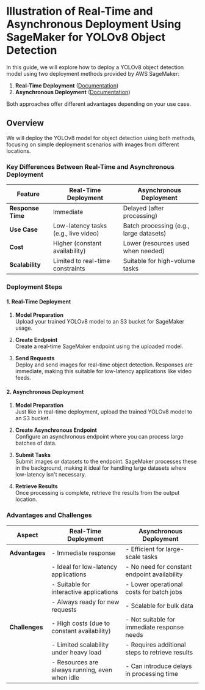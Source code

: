 
# Illustration of Real-Time and Asynchronous Deployment Using SageMaker for YOLOv8 Object Detection

In this guide, we will explore how to deploy a YOLOv8 object detection model using two deployment methods provided by AWS SageMaker:

1. **Real-Time Deployment** ([Documentation](https://docs.aws.amazon.com/sagemaker/latest/dg/realtime-endpoints.html))  
2. **Asynchronous Deployment** ([Documentation](https://docs.aws.amazon.com/sagemaker/latest/dg/async-inference.html))

Both approaches offer different advantages depending on your use case.

## Overview

We will deploy the YOLOv8 model for object detection using both methods, focusing on simple deployment scenarios with images from different locations.

### Key Differences Between Real-Time and Asynchronous Deployment

| **Feature**              | **Real-Time Deployment**                   | **Asynchronous Deployment**                 |
|--------------------------|--------------------------------------------|---------------------------------------------|
| **Response Time**         | Immediate                                  | Delayed (after processing)                  |
| **Use Case**              | Low-latency tasks (e.g., live video)       | Batch processing (e.g., large datasets)     |
| **Cost**                  | Higher (constant availability)             | Lower (resources used when needed)          |
| **Scalability**           | Limited to real-time constraints           | Suitable for high-volume tasks              |

### Deployment Steps

#### 1. Real-Time Deployment

1. **Model Preparation**  
   Upload your trained YOLOv8 model to an S3 bucket for SageMaker usage.
   
2. **Create Endpoint**  
   Create a real-time SageMaker endpoint using the uploaded model.
   
3. **Send Requests**  
   Deploy and send images for real-time object detection. Responses are immediate, making this suitable for low-latency applications like video feeds.

#### 2. Asynchronous Deployment

1. **Model Preparation**  
   Just like in real-time deployment, upload the trained YOLOv8 model to an S3 bucket.
   
2. **Create Asynchronous Endpoint**  
   Configure an asynchronous endpoint where you can process large batches of data.
   
3. **Submit Tasks**  
   Submit images or datasets to the endpoint. SageMaker processes these in the background, making it ideal for handling large datasets where low-latency isn't necessary.

4. **Retrieve Results**  
   Once processing is complete, retrieve the results from the output location.

### Advantages and Challenges

| **Aspect**               | **Real-Time Deployment**                   | **Asynchronous Deployment**                 |
|--------------------------|--------------------------------------------|---------------------------------------------|
| **Advantages**            | - Immediate response                      | - Efficient for large-scale tasks           |
|                          | - Ideal for low-latency applications       | - No need for constant endpoint availability|
|                          | - Suitable for interactive applications    | - Lower operational costs for batch jobs    |
|                          | - Always ready for new requests            | - Scalable for bulk data                    |
| **Challenges**            | - High costs (due to constant availability)| - Not suitable for immediate response needs |
|                          | - Limited scalability under heavy load     | - Requires additional steps to retrieve results |
|                          | - Resources are always running, even when idle | - Can introduce delays in processing time   |
